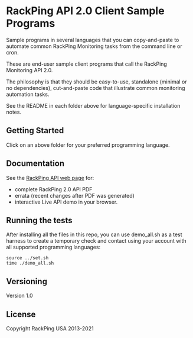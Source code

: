 # RackPing API 2.0 Client Sample Programs

Sample programs in several languages that you can copy-and-paste to automate common RackPing Monitoring tasks from the command line or cron.

These are end-user sample client programs that call the RackPing Monitoring API 2.0.

The philosophy is that they should be easy-to-use, standalone (minimal or no dependencies), cut-and-paste code that illustrate common monitoring automation tasks.

See the README in each folder above for language-specific installation notes.

## Getting Started

Click on an above folder for your preferred programming language.

## Documentation

See the [RackPing API web page](https://www.rackping.com/api.html) for:

* complete RackPing 2.0 API PDF
* errata (recent changes after PDF was generated)
* interactive Live API demo in your browser.

## Running the tests

After installing all the files in this repo, you can use demo_all.sh as a test harness to create a temporary check and contact using your account with all supported programming languages:

```
source ../set.sh
time ./demo_all.sh
```

## Versioning

Version 1.0

## License

Copyright RackPing USA 2013-2021

